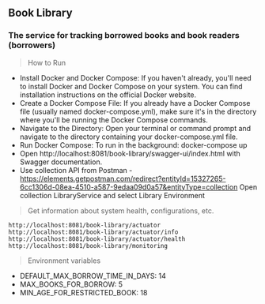 ## Book Library ##
### The service for tracking borrowed books and book readers (borrowers) ###

> How to Run
- Install Docker and Docker Compose:
  If you haven't already, you'll need to install Docker and Docker Compose on your system. You can find installation instructions on the official Docker website.
- Create a Docker Compose File:
  If you already have a Docker Compose file (usually named docker-compose.yml), make sure it's in the directory where you'll be running the Docker Compose commands.
- Navigate to the Directory:
  Open your terminal or command prompt and navigate to the directory containing your docker-compose.yml file.
- Run Docker Compose:
  To run in the background: docker-compose up
- Open http://localhost:8081/book-library/swagger-ui/index.html with Swagger documentation.
- Use collection API from Postman - https://elements.getpostman.com/redirect?entityId=15327265-6cc1306d-08ea-4510-a587-9edaa09d0a57&entityType=collection
  Open collection LibraryService and select Library Environment
> Get information about system health, configurations, etc.
```
http://localhost:8081/book-library/actuator
http://localhost:8081/book-library/actuator/info
http://localhost:8081/book-library/actuator/health
http://localhost:8081/book-library/monitoring
```
> Environment variables
- DEFAULT_MAX_BORROW_TIME_IN_DAYS: 14
- MAX_BOOKS_FOR_BORROW: 5
- MIN_AGE_FOR_RESTRICTED_BOOK: 18
  
